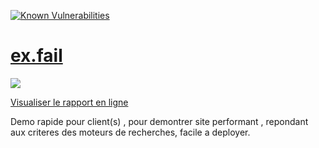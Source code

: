 [![Known Vulnerabilities](https://snyk.io/test/github/l1kw1d/Cookies/badge.svg?targetFile=package.json)](https://snyk.io/test/github/l1kw1d/Cookies?targetFile=package.json)

# [ex.fail](https://ex.fail)

![](https://ex.fail/assets/lighthouse-report.ex.fail.png)

[Visualiser le rapport en ligne](https://lighthouse-dot-webdotdevsite.appspot.com//lh/html?url=https://ex.fail)

Demo rapide pour client(s) , pour demontrer site performant , repondant aux criteres des moteurs de recherches, facile a deployer.
